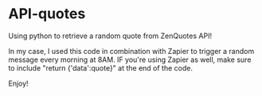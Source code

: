 # API-quotes
Using python to retrieve a random quote from ZenQuotes API!

In my case, I used this code in combination with Zapier to trigger a random message every morning at 8AM. IF you're using Zapier as well, make sure to include "return {'data':quote}" at the end of the code.

Enjoy!
